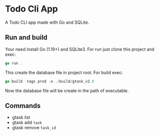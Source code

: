 # Todo Cli App

A Todo CLI app made with Go and SQLite.

## Run and build

Your need install Go (1.19+) and SQLite3. For run just clone this project and exec:

```go
go run .
```

This create the database file in project root. For build exec:

```go
go build -tags prod -o ./build/gtask_v2.0
```

Now the database file will be create in the path of executable.

## Commands

- gtask list
- gtask add `task`
- gtask remove `task_id`
